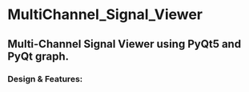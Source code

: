 # MultiChannel_Signal_Viewer
## Multi-Channel Signal Viewer using PyQt5 and PyQt graph.
### Design & Features:

